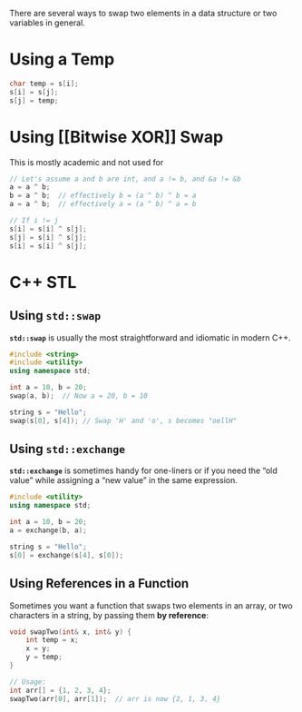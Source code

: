 There are several ways to swap two elements in a data structure or two variables in general.

# Using a Temp

```cpp
char temp = s[i];
s[i] = s[j];
s[j] = temp;
```

# Using [[Bitwise XOR]] Swap

This is mostly academic and not used for 

```cpp
// Let's assume a and b are int, and a != b, and &a != &b
a = a ^ b;
b = a ^ b;  // effectively b = (a ^ b) ^ b = a
a = a ^ b;  // effectively a = (a ^ b) ^ a = b

// If i != j
s[i] = s[i] ^ s[j];
s[j] = s[i] ^ s[j];
s[i] = s[i] ^ s[j];
```

# C++ STL
## Using `std::swap`

**`std::swap`** is usually the most straightforward and idiomatic in modern C++.

```cpp
#include <string>
#include <utility>
using namespace std;

int a = 10, b = 20;
swap(a, b);  // Now a = 20, b = 10

string s = "Hello";
swap(s[0], s[4]); // Swap 'H' and 'o', s becomes "oellH"
```
## Using `std::exchange`

**`std::exchange`** is sometimes handy for one-liners or if you need the “old value” while assigning a “new value” in the same expression.

```cpp
#include <utility>
using namespace std;

int a = 10, b = 20;
a = exchange(b, a);

string s = "Hello";
s[0] = exchange(s[4], s[0]);
```
## Using References in a Function

Sometimes you want a function that swaps two elements in an array, or two characters in a string, by passing them **by reference**:

```cpp
void swapTwo(int& x, int& y) {
    int temp = x;
    x = y;
    y = temp;
}

// Usage:
int arr[] = {1, 2, 3, 4};
swapTwo(arr[0], arr[1]);  // arr is now {2, 1, 3, 4}
```